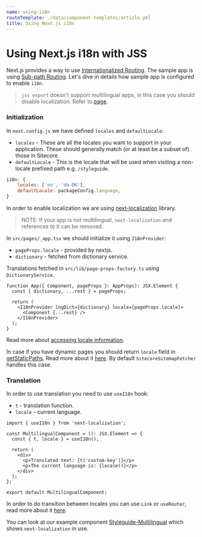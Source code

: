 ```yaml
---
name: using-i18n
routeTemplate: ./data/component-templates/article.yml
title: Using Next.js i18n
---
```

# Using Next.js i18n with JSS

Next.js provides a way to use [Internationalized Routing](https://nextjs.org/docs/advanced-features/i18n-routing).
The sample app is using [Sub-path Routing](https://nextjs.org/docs/advanced-features/i18n-routing#sub-path-routing).
Let's dive in details how sample app is configured to enable `i18n`.

> `jss export` doesn't support multilingual apps, in this case you should disable localization. Refer to [page](/docs/nextjs/deploying-to-production/export).

### Initialization

In `next.config.js` we have defined `locales` and `defaultLocale`:
* `locales` - These are all the locales you want to support in your application. These should generally match (or at least be a subset of) those in Sitecore.
* `defaultLocale` - This is the locale that will be used when visiting a non-locale prefixed path e.g. `/styleguide`.


```js
i18n: {
	locales: ['en', 'da-DK'],
	defaultLocale: packageConfig.language,
}
```

In order to enable localization we are using [next-localization](https://github.com/StarpTech/next-localization) library.

> NOTE: If your app is not multilingual, `next-localization` and references to it can be removed.

In `src/pages/_app.tsx` we should initialize it using `I18nProvider`:
* `pageProps.locale` - provided by nextjs.
* `dictionary` - fetched from dictionary service.

Translations fetched in `src/lib/page-props-factory.ts` using `DictionaryService`.

```tsx
function App({ Component, pageProps }: AppProps): JSX.Element {
  const { dictionary, ...rest } = pageProps;

  return (
    <I18nProvider lngDict={dictionary} locale={pageProps.locale}>
      <Component {...rest} />
    </I18nProvider>
  );
}
```

Read more about [accessing locale information](https://nextjs.org/docs/advanced-features/i18n-routing#accessing-the-locale-information).

In case if you have dynamic pages you should return `locale` field in [getStaticPaths](https://nextjs.org/docs/basic-features/data-fetching#getstaticpaths-static-generation). Read more about it [here](https://nextjs.org/docs/advanced-features/i18n-routing#dynamic-getstaticprops-pages).
By default `SitecoreSitemapFetcher` handles this case.

### Translation

In order to use translation you need to use `useI18n` hook:
* `t` - translation function.
* `locale` - current language.

```tsx
import { useI18n } from 'next-localization';

const MultilingualComponent = (): JSX.Element => {
  const { t, locale } = useI18n();

  return (
    <div>
      <p>Translated text: {t('custom-key')}</p>
      <p>The current language is: {locale()}</p>
    </div>
  );
};

export default MultilingualComponent;
```

In order to do transition between locales you can use `Link` or `useRouter`, read more about it [here](https://nextjs.org/docs/advanced-features/i18n-routing#transition-between-locales).

You can look at our example component [Styleguide-Multilingual](https://github.com/Sitecore/jss/blob/master/samples/nextjs/src/components/styleguide/Styleguide-Multilingual.tsx) which shows `next-localization` in use.
